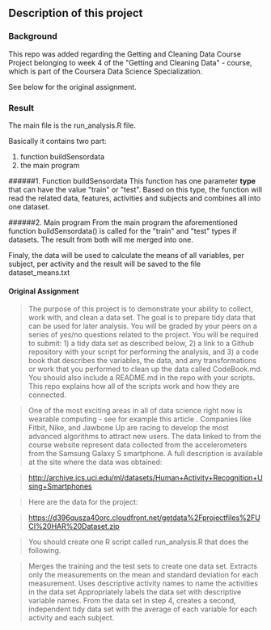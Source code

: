 ## Description of this project

### Background
This repo was added regarding the Getting and Cleaning Data Course Project belonging to week 4 of the "Getting and Cleaning Data" - course, which is part of the Coursera Data Science Specialization.

See below for the original assignment.

### Result
The main file is the run_analysis.R file.

Basically it contains two part:

1. function buildSensordata
2. the main program

######1. Function buildSensordata
This function has one parameter **type** that can have the value "train" or "test".
Based on this type, the function will read the related data, features, activities and subjects and combines all into one dataset.

######2. Main program
From the main program the aforementioned function buildSensordata() is called for the "train" and "test" types if datasets.
The result from both will me merged into one.

Finaly, the data will be used to calculate the means of all variables, per subject, per activity and the result will be saved to the file dataset_means.txt


#### Original Assignment
>The purpose of this project is to demonstrate your ability to collect, work with, and clean a data set. The goal is to prepare tidy data that can be used for later analysis. You will be graded by your peers on a series of yes/no questions related to the project. You will be required to submit: 1) a tidy data set as described below, 2) a link to a Github repository with your script for performing the analysis, and 3) a code book that describes the variables, the data, and any transformations or work that you performed to clean up the data called CodeBook.md. You should also include a README.md in the repo with your scripts. This repo explains how all of the scripts work and how they are connected.

>One of the most exciting areas in all of data science right now is wearable computing - see for example this article . Companies like Fitbit, Nike, and Jawbone Up are racing to develop the most advanced algorithms to attract new users. The data linked to from the course website represent data collected from the accelerometers from the Samsung Galaxy S smartphone. A full description is available at the site where the data was obtained:

>http://archive.ics.uci.edu/ml/datasets/Human+Activity+Recognition+Using+Smartphones

>Here are the data for the project:

>https://d396qusza40orc.cloudfront.net/getdata%2Fprojectfiles%2FUCI%20HAR%20Dataset.zip

>You should create one R script called run_analysis.R that does the following.

>Merges the training and the test sets to create one data set.
Extracts only the measurements on the mean and standard deviation for each measurement.
Uses descriptive activity names to name the activities in the data set
Appropriately labels the data set with descriptive variable names.
From the data set in step 4, creates a second, independent tidy data set with the average of each variable for each activity and each subject.



